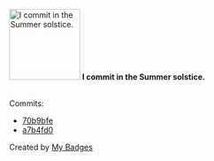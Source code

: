 <img src="https://my-badges.github.io/my-badges/summer-solstice-commits.png" alt="I commit in the Summer solstice." title="I commit in the Summer solstice." width="128">
<strong>I commit in the Summer solstice.</strong>
<br><br>

Commits:

- <a href="https://github.com/ksysoev/make-it-public/commit/70b9bfe8deece77fe22367fdbc720978aa47dcd1">70b9bfe</a>
- <a href="https://github.com/ksysoev/make-it-public/commit/a7b4fd017721814242eaf8024712d0c4c75d3342">a7b4fd0</a>


Created by <a href="https://github.com/my-badges/my-badges">My Badges</a>